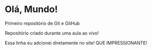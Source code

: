 # Olá, Mundo!
Primeiro repositório de Git e GitHub

Repositório criado durante uma aula ao vivo!

Essa linha eu adcionei diretamente no site! QUE IMPRESSIONANTE!
